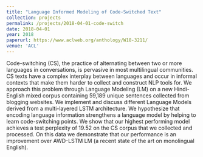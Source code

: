 ```yaml
---
title: "Language Informed Modeling of Code-Switched Text"
collection: projects
permalink: /projects/2018-04-01-code-switch
date: 2018-04-01
year: 2018
paperurl: https://www.aclweb.org/anthology/W18-3211/
venue: 'ACL'
---
```


Code-switching (CS), the practice of alternating between two or more languages in
conversations, is pervasive in most multilingual communities. CS texts have a complex interplay between languages and occur in informal 
contexts that make them harder to collect and construct NLP tools for. We approach this problem through Language Modeling (LM) on a new Hindi-English mixed corpus 
containing 59,189 unique sentences collected from blogging websites. We implement and discuss different Language Models derived from a
multi-layered LSTM architecture. We hypothesize that encoding language information strengthens a language model by helping to learn code-switching points. We
show that our highest performing model achieves a test perplexity of 19.52 on the CS corpus that we collected and processed. On this data we demonstrate that
our performance is an improvement over AWD-LSTM LM (a recent state of the art on monolingual English).
